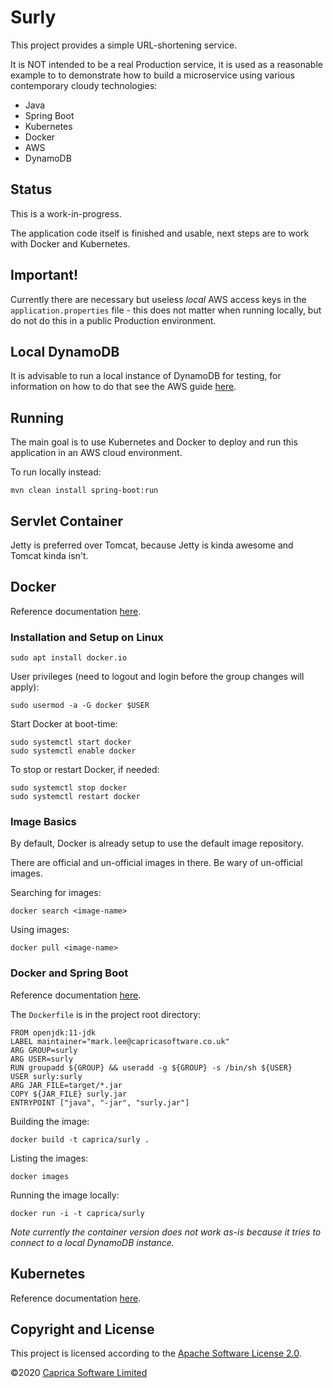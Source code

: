 # Surly

This project provides a simple URL-shortening service.

It is NOT intended to be a real Production service, it is used as a reasonable example to to demonstrate how to build a
microservice using various contemporary cloudy technologies:

 * Java
 * Spring Boot
 * Kubernetes
 * Docker
 * AWS
 * DynamoDB

## Status

This is a work-in-progress.

The application code itself is finished and usable, next steps are to work with Docker and Kubernetes.

## Important!

Currently there are necessary but useless _local_ AWS access keys in the `application.properties` file - this does not
matter when running locally, but do not do this in a public Production environment.

## Local DynamoDB

It is advisable to run a local instance of DynamoDB for testing, for information on how to do that see the AWS guide
[here](https://docs.aws.amazon.com/amazondynamodb/latest/developerguide/DynamoDBLocal.DownloadingAndRunning.html).

## Running

The main goal is to use Kubernetes and Docker to deploy and run this application in an AWS cloud environment.

To run locally instead:

```
mvn clean install spring-boot:run
```

## Servlet Container

Jetty is preferred over Tomcat, because Jetty is kinda awesome and Tomcat kinda isn't.

## Docker

Reference documentation [here](https://docs.docker.com/install).

### Installation and Setup on Linux
```
sudo apt install docker.io
```

User privileges (need to logout and login before the group changes will apply):
```
sudo usermod -a -G docker $USER
```

Start Docker at boot-time:
```
sudo systemctl start docker
sudo systemctl enable docker
```

To stop or restart Docker, if needed:
```
sudo systemctl stop docker
sudo systemctl restart docker
```

### Image Basics

By default, Docker is already setup to use the default image repository.

There are official and un-official images in there. Be wary of un-official images.

Searching for images:
```
docker search <image-name>
```

Using images:
```
docker pull <image-name>
```

### Docker and Spring Boot

Reference documentation [here](https://spring.io/guides/gs/spring-boot-docker).

The `Dockerfile` is in the project root directory:

```
FROM openjdk:11-jdk
LABEL maintainer="mark.lee@capricasoftware.co.uk"
ARG GROUP=surly
ARG USER=surly
RUN groupadd ${GROUP} && useradd -g ${GROUP} -s /bin/sh ${USER}
USER surly:surly
ARG JAR_FILE=target/*.jar
COPY ${JAR_FILE} surly.jar
ENTRYPOINT ["java", "-jar", "surly.jar"]
```

Building the image:

```
docker build -t caprica/surly .
```

Listing the images:

```
docker images
```

Running the image locally:

```
docker run -i -t caprica/surly
```

_Note currently the container version does not work as-is because it tries to connect to a local DynamoDB instance._

## Kubernetes

Reference documentation [here](https://kubernetes.io/docs/tasks).

## Copyright and License

This project is licensed according to the [Apache Software License 2.0](https://www.apache.org/licenses/LICENSE-2.0.txt).

©2020 [Caprica Software Limited](http://capricasoftware.co.uk)
